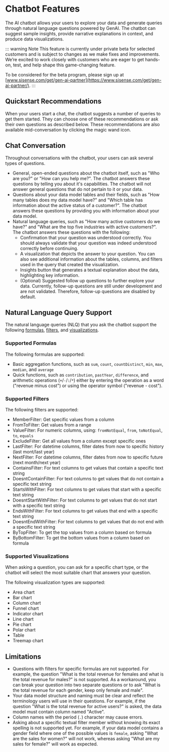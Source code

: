 # Chatbot Features

The AI chatbot allows your users to explore your data and generate queries through natural language questions powered by GenAI. The chatbot can suggest sample insights, provide narrative explanations in context, and produce data visualizations.

::: warning Note
This feature is currently under private beta for selected customers and is subject to changes as we make fixes and improvements. We’re excited to work closely with customers who are eager to get hands-on, test, and help shape this game-changing feature.

To be considered for the beta program, please sign up at [www.sisense.com/get/gen-ai-partner](https://www.sisense.com/get/gen-ai-partner/).
:::

## Quickstart Recommendations

When your users start a chat, the chatbot suggests a number of queries to get them started. They can choose one of these recommendations or ask their own questions as described below. These recommendations are also available mid-conversation by clicking the magic wand icon.

## Chat Conversation

Throughout conversations with the chatbot, your users can ask several types of questions.

- General, open-ended questions about the chatbot itself, such as "Who are you?" or "How can you help me?". The chatbot answers these questions by telling you about it's capabilities. The chatbot will not answer general questions that do not pertain to it or your data.
- Questions about your data model tables and their fields, such as "How many tables does my data model have?" and "Which table has information about the active status of a customer?". The chatbot answers these questions by providing you with information about your data model.
- Natural language queries, such as "How many active customers do we have?" and "What are the top five industries with active customers?". The chatbot answers these questions with the following:
  - Confirmation that your question was understood correctly. You should always validate that your question was indeed understood correctly before continuing.
  - A visualization that depicts the answer to your question. You can also see additional information about the tables, columns, and filters used in the query that created the visualization.
  - Insights button that generates a textual explanation about the data, highlighting key information.
  - (Optional) Suggested follow up questions to further explore your data. Currently, follow-up questions are still under development and are not validated. Therefore, follow-up questions are disabled by default.

## Natural Language Query Support

The natural language queries (NLQ) that you ask the chatbot support the following [formulas](#supported-formulas), [filters](#supported-filters), and [visualizations](#supported-visualizations).

### Supported Formulas

The following formulas are supported:

- Basic aggregation functions, such as `sum`, `count`, `countDistinct`, `min`, `max`, `median`, and `average`
- Quick functions, such as `contribution`, `pastYear`, `difference`, and arithmetic operations (`+`/`-`/`:`/`*`) either by entering the operation as a word ("revenue minus cost") or using the operator symbol ("revenue - cost").

### Supported Filters

The following filters are supported:

- MemberFilter: Get specific values from a column
- FromToFilter: Get values from a range
- ValueFilter: For numeric columns, using: `fromNotEqual`, `from`, `toNotEqual`, `to`, `equals`
- ExcludeFilter: Get all values from a column except specific ones
- LastFilter: For datetime columns, filter dates from now to specific history (last mont/last year)
- NextFilter: For datetime columns, filter dates from now to specific future (next month/next year)
- ContainsFilter: For text columns to get values that contain a specific text string
- DoesntContainFilter: For text columns to get values that do not contain a specific text string
- StartsWithFilter: For text columns to get values that start with a specific text string
- DoesntStartWithFilter: For text columns to get values that do not start with a specific text string
- EndsWithFilter: For text columns to get values that end with a specific text string
- DoesntEndWithFilter: For text columns to get values that do not end with a specific text string
- ByTopFilter: To get the top values from a column based on formula
- ByBottomFilter: To get the bottom values from a column based on formula

### Supported Visualizations

When asking a question, you can ask for a specific chart type, or the chatbot will select the most suitable chart that answers your question.

The following visualization types are supported:

- Area chart
- Bar chart
- Column chart
- Funnel chart
- Indicator chart
- Line chart
- Pie chart
- Polar chart
- Table
- Treemap chart

## Limitations

- Questions with filters for specific formulas are not supported. For example, the question "What is the total revenue for females and what is the total revenue for males?" is not supported. As a workaround, you can break your question into two separate questions or to ask "What is the total revenue for each gender, keep only female and male".
- Your data model structure and naming must be clear and reflect the terminology users will use in their questions. For example, if the question "What is the total revenue for active users?" is asked, the data model must contain column named "Active".
- Column names with the period (`.`) character may cause errors.
- Asking about a specific textual filter member without knowing its exact spelling is not supported yet. For example, if your data model contains a gender field where one of the possible values is `female`, asking "What are the sales for women?" will not work, whereas asking "What are my sales for female?" will work as expected.
